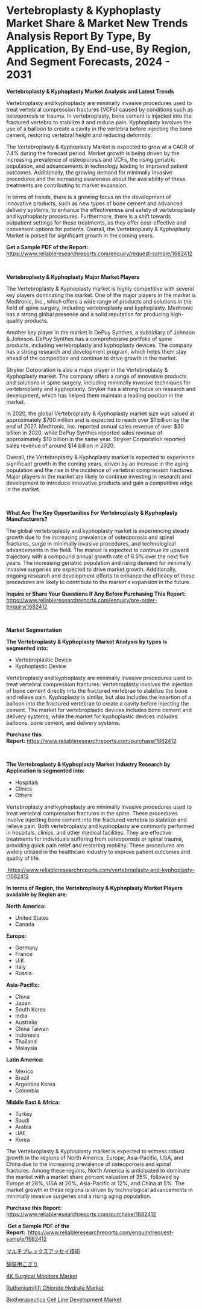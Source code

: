 <p><h1>Vertebroplasty & Kyphoplasty Market Share & Market New Trends Analysis Report By Type, By Application, By End-use, By Region, And Segment Forecasts, 2024 - 2031</h1></p><p><strong>Vertebroplasty & Kyphoplasty Market Analysis and Latest Trends</strong></p>
<p><p>Vertebroplasty and kyphoplasty are minimally invasive procedures used to treat vertebral compression fractures (VCFs) caused by conditions such as osteoporosis or trauma. In vertebroplasty, bone cement is injected into the fractured vertebra to stabilize it and reduce pain. Kyphoplasty involves the use of a balloon to create a cavity in the vertebra before injecting the bone cement, restoring vertebral height and reducing deformity.</p><p>The Vertebroplasty & Kyphoplasty Market is expected to grow at a CAGR of 7.4% during the forecast period. Market growth is being driven by the increasing prevalence of osteoporosis and VCFs, the rising geriatric population, and advancements in technology leading to improved patient outcomes. Additionally, the growing demand for minimally invasive procedures and the increasing awareness about the availability of these treatments are contributing to market expansion.</p><p>In terms of trends, there is a growing focus on the development of innovative products, such as new types of bone cement and advanced delivery systems, to enhance the effectiveness and safety of vertebroplasty and kyphoplasty procedures. Furthermore, there is a shift towards outpatient settings for these treatments, as they offer cost-effective and convenient options for patients. Overall, the Vertebroplasty & Kyphoplasty Market is poised for significant growth in the coming years.</p></p>
<p><strong>Get a Sample PDF of the Report:&nbsp;</strong> <a href="https://www.reliableresearchreports.com/enquiry/request-sample/1682412">https://www.reliableresearchreports.com/enquiry/request-sample/1682412</a></p>
<p>&nbsp;</p>
<p><strong>Vertebroplasty & Kyphoplasty Major Market Players</strong></p>
<p><p>The Vertebroplasty & Kyphoplasty market is highly competitive with several key players dominating the market. One of the major players in the market is Medtronic, Inc., which offers a wide range of products and solutions in the field of spine surgery, including vertebroplasty and kyphoplasty. Medtronic has a strong global presence and a solid reputation for producing high-quality products.</p><p>Another key player in the market is DePuy Synthes, a subsidiary of Johnson & Johnson. DePuy Synthes has a comprehensive portfolio of spine products, including vertebroplasty and kyphoplasty devices. The company has a strong research and development program, which helps them stay ahead of the competition and continue to drive growth in the market.</p><p>Stryker Corporation is also a major player in the Vertebroplasty & Kyphoplasty market. The company offers a range of innovative products and solutions in spine surgery, including minimally invasive techniques for vertebroplasty and kyphoplasty. Stryker has a strong focus on research and development, which has helped them maintain a leading position in the market.</p><p>In 2020, the global Vertebroplasty & Kyphoplasty market size was valued at approximately $700 million and is expected to reach over $1 billion by the end of 2027. Medtronic, Inc. reported annual sales revenue of over $30 billion in 2020, while DePuy Synthes reported sales revenue of approximately $10 billion in the same year. Stryker Corporation reported sales revenue of around $14 billion in 2020.</p><p>Overall, the Vertebroplasty & Kyphoplasty market is expected to experience significant growth in the coming years, driven by an increase in the aging population and the rise in the incidence of vertebral compression fractures. Major players in the market are likely to continue investing in research and development to introduce innovative products and gain a competitive edge in the market.</p></p>
<p>&nbsp;</p>
<p><strong>What Are The Key Opportunities For Vertebroplasty & Kyphoplasty Manufacturers?</strong></p>
<p><p>The global vertebroplasty and kyphoplasty market is experiencing steady growth due to the increasing prevalence of osteoporosis and spinal fractures, surge in minimally invasive procedures, and technological advancements in the field. The market is expected to continue its upward trajectory with a compound annual growth rate of 6.5% over the next five years. The increasing geriatric population and rising demand for minimally invasive surgeries are expected to drive market growth. Additionally, ongoing research and development efforts to enhance the efficacy of these procedures are likely to contribute to the market's expansion in the future.</p></p>
<p><strong>Inquire or Share Your Questions If Any Before Purchasing This Report:</strong> <a href="https://www.reliableresearchreports.com/enquiry/pre-order-enquiry/1682412">https://www.reliableresearchreports.com/enquiry/pre-order-enquiry/1682412</a></p>
<p>&nbsp;</p>
<p><strong>Market Segmentation</strong></p>
<p><strong>The Vertebroplasty & Kyphoplasty Market Analysis by types is segmented into:</strong></p>
<p><ul><li>Vertebroplastic Device</li><li>Kyphoplastic Device</li></ul></p>
<p><p>Vertebroplasty and kyphoplasty are minimally invasive procedures used to treat vertebral compression fractures. Vertebroplasty involves the injection of bone cement directly into the fractured vertebrae to stabilize the bone and relieve pain. Kyphoplasty is similar, but also includes the insertion of a balloon into the fractured vertebrae to create a cavity before injecting the cement. The market for vertebroplastic devices includes bone cement and delivery systems, while the market for kyphoplastic devices includes balloons, bone cement, and delivery systems.</p></p>
<p><strong>Purchase this Report:&nbsp;</strong><a href="https://www.reliableresearchreports.com/purchase/1682412">https://www.reliableresearchreports.com/purchase/1682412</a></p>
<p>&nbsp;</p>
<p><strong>The Vertebroplasty & Kyphoplasty Market Industry Research by Application is segmented into:</strong></p>
<p><ul><li>Hospitals</li><li>Clinics</li><li>Others</li></ul></p>
<p><p>Vertebroplasty and kyphoplasty are minimally invasive procedures used to treat vertebral compression fractures in the spine. These procedures involve injecting bone cement into the fractured vertebra to stabilize and relieve pain. Both vertebroplasty and kyphoplasty are commonly performed in hospitals, clinics, and other medical facilities. They are effective treatments for individuals suffering from osteoporosis or spinal trauma, providing quick pain relief and restoring mobility. These procedures are widely utilized in the healthcare industry to improve patient outcomes and quality of life.</p></p>
<p><a href="https://www.reliableresearchreports.com/vertebroplasty-and-kyphoplasty-r1682412">&nbsp;https://www.reliableresearchreports.com/vertebroplasty-and-kyphoplasty-r1682412</a></p>
<p><strong>In terms of Region, the Vertebroplasty & Kyphoplasty Market Players available by Region are:</strong></p>
<p>
    <p> <strong> North America: </strong>
        <ul>
            <li>United States</li>
            <li>Canada</li>
        </ul>
        </p> 
    <p> <strong> Europe: </strong>
        <ul>
            <li>Germany</li>
            <li>France</li>
            <li>U.K.</li>
            <li>Italy</li>
            <li>Russia</li>
        </ul>
        </p> 
    <p> <strong> Asia-Pacific: </strong>
        <ul>
            <li>China</li>
            <li>Japan</li>
            <li>South Korea</li>
            <li>India</li>
            <li>Australia</li>
            <li>China Taiwan</li>
            <li>Indonesia</li>
            <li>Thailand</li>
            <li>Malaysia</li>
        </ul>
        </p> 
    <p> <strong> Latin America: </strong>
        <ul>
            <li>Mexico</li>
            <li>Brazil</li>
            <li>Argentina Korea</li>
            <li>Colombia</li>
        </ul>
        </p> 
    <p> <strong> Middle East & Africa: </strong>
        <ul>
            <li>Turkey</li>
            <li>Saudi</li>
            <li>Arabia</li>
            <li>UAE</li>
            <li>Korea</li>
        </ul>
    </p>
    </p>
<p><p>The Vertebroplasty & Kyphoplasty market is expected to witness robust growth in the regions of North America, Europe, Asia-Pacific, USA, and China due to the increasing prevalence of osteoporosis and spinal fractures. Among these regions, North America is anticipated to dominate the market with a market share percent valuation of 35%, followed by Europe at 28%, USA at 20%, Asia-Pacific at 12%, and China at 5%. The market growth in these regions is driven by technological advancements in minimally invasive surgeries and a rising aging population.</p></p>
<p><strong>Purchase this Report: </strong><a href="https://www.reliableresearchreports.com/purchase/1682412">https://www.reliableresearchreports.com/purchase/1682412</a></p>
<p>&nbsp;<strong>Get a Sample PDF of the Report:&nbsp;&nbsp;</strong><a href="https://www.reliableresearchreports.com/enquiry/request-sample/1682412">https://www.reliableresearchreports.com/enquiry/request-sample/1682412</a></p>
<p><strong></strong></p>
<p><p><a href="https://github.com/AriMuller2009/Market-Research-Report-List-1/blob/main/380185046893.md">マルチプレックスアッセイ技術</a></p><p><a href="https://medium.com/@murraycod1929/%E8%88%97%E8%A3%85%E3%82%BD%E3%83%BC%E3%82%B3%E3%83%B3%E3%82%AF%E3%83%AA%E3%83%BC%E3%83%88%E5%88%87%E5%89%8A%E6%A9%9F%E5%B8%82%E5%A0%B4%E8%AA%BF%E6%9F%BB%E3%83%AC%E3%83%9D%E3%83%BC%E3%83%88-%E3%81%9D%E3%81%AE%E6%AD%B4%E5%8F%B2%E3%81%A82031%E5%B9%B4%E3%81%BE%E3%81%A7%E3%81%AE%E4%BA%88%E6%B8%AC-1e55336134b6">舗装用こぎり</a></p><p><a href="https://medium.com/@sk99912151/4k-surgical-monitors-market-size-market-outlook-and-market-forecast-2024-to-2031-4e2cf0297f4d">4K Surgical Monitors Market</a></p><p><a href="https://issuu.com/reportprime-2/docs/rutheniumiii-chloride-hydrate-market-size-2030.ppt">Ruthenium(III) Chloride Hydrate Market</a></p><p><a href="https://github.com/fiixsa/Market-Research-Report-List-2/blob/main/biotherapeutics-cell-line-development-market.md">Biotherapeutics Cell Line Development Market</a></p></p>